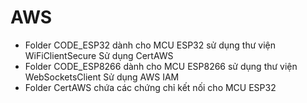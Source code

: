 # AWS
* Folder CODE_ESP32 dành cho MCU ESP32 sử dụng thư viện WiFiClientSecure
    Sử dụng CertAWS
* Folder CODE_ESP8266 dành cho MCU ESP8266 sử dụng thư viện WebSocketsClient
    Sử dụng AWS IAM
* Folder CertAWS chứa các chứng chỉ kết nối cho MCU ESP32
